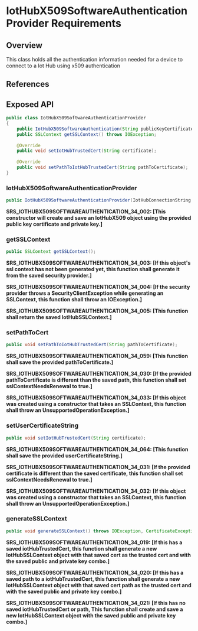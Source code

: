# IotHubX509SoftwareAuthenticationProvider Requirements

## Overview

This class holds all the authentication information needed for a device to connect to a Iot Hub using x509 authentication

## References

## Exposed API

```java
public class IotHubX509SoftwareAuthenticationProvider
{
    public IotHubX509SoftwareAuthentication(String publicKeyCertificate, boolean isPathForPublic, String privateKey, boolean isPathForPrivate) throws IllegalArgumentException;
    public SSLContext getSSLContext() throws IOException;
    
    @Override
    public void setIotHubTrustedCert(String certificate);
        
    @Override
    public void setPathToIotHubTrustedCert(String pathToCertificate);
}
```

### IotHubX509SoftwareAuthenticationProvider
```java
public IotHubX509SoftwareAuthenticationProvider(IotHubConnectionString iotHubConnectionString, String publicKeyCertificate, boolean isPathForPublic, String privateKey, boolean isPathForPrivate);
```

**SRS_IOTHUBX509SOFTWAREAUTHENTICATION_34_002: [**This constructor will create and save an IotHubX509 object using the provided public key certificate and private key.**]**


### getSSLContext
```java
public SSLContext getSSLContext();
```

**SRS_IOTHUBX509SOFTWAREAUTHENTICATION_34_003: [**If this object's ssl context has not been generated yet, this function shall generate it from the saved security provider.**]**

**SRS_IOTHUBX509SOFTWAREAUTHENTICATION_34_004: [**If the security provider throws a SecurityClientException while generating an SSLContext, this function shall throw an IOException.**]**

**SRS_IOTHUBX509SOFTWAREAUTHENTICATION_34_005: [**This function shall return the saved IotHubSSLContext.**]**


### setPathToCert
```java
public void setPathToIotHubTrustedCert(String pathToCertificate);
```

**SRS_IOTHUBX509SOFTWAREAUTHENTICATION_34_059: [**This function shall save the provided pathToCertificate.**]**

**SRS_IOTHUBX509SOFTWAREAUTHENTICATION_34_030: [**If the provided pathToCertificate is different than the saved path, this function shall set sslContextNeedsRenewal to true.**]**

**SRS_IOTHUBX509SOFTWAREAUTHENTICATION_34_033: [**If this object was created using a constructor that takes an SSLContext, this function shall throw an UnsupportedOperationException.**]**


### setUserCertificateString
```java
public void setIotHubTrustedCert(String certificate);
```

**SRS_IOTHUBX509SOFTWAREAUTHENTICATION_34_064: [**This function shall save the provided userCertificateString.**]**

**SRS_IOTHUBX509SOFTWAREAUTHENTICATION_34_031: [**If the provided certificate is different than the saved certificate, this function shall set sslContextNeedsRenewal to true.**]**

**SRS_IOTHUBX509SOFTWAREAUTHENTICATION_34_032: [**If this object was created using a constructor that takes an SSLContext, this function shall throw an UnsupportedOperationException.**]**


### generateSSLContext
```java
public void generateSSLContext() throws IOException, CertificateException, NoSuchAlgorithmException, KeyStoreException, KeyManagementException, UnrecoverableKeyException;
```

**SRS_IOTHUBX509SOFTWAREAUTHENTICATION_34_019: [**If this has a saved iotHubTrustedCert, this function shall generate a new IotHubSSLContext object with that saved cert as the trusted cert and with the saved public and private key combo.**]**

**SRS_IOTHUBX509SOFTWAREAUTHENTICATION_34_020: [**If this has a saved path to a iotHubTrustedCert, this function shall generate a new IotHubSSLContext object with that saved cert path as the trusted cert and with the saved public and private key combo.**]**

**SRS_IOTHUBX509SOFTWAREAUTHENTICATION_34_021: [**If this has no saved iotHubTrustedCert or path, This function shall create and save a new IotHubSSLContext object with the saved public and private key combo.**]**

